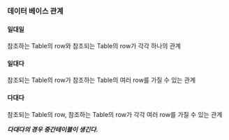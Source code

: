 ### 데이터 베이스 관계

#### 일대일

참조하는 Table의 row와 참조되는 Table의 row가 각각 하나의 관계

#### 일대다

참조되는 Table의 row가 참조하는 Table의 여러 row를 가질 수 있는 관계

#### 다대다

참조되는 Table의 row, 참조하는 Table의 row가 각각 여러 row를 가질 수 있는 관계

***다대다의 경우 중간테이블이 생긴다.***

